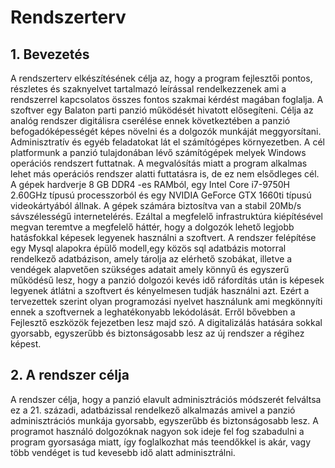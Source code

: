 # Rendszerterv

## 1. Bevezetés
A rendszerterv elkészítésének célja az, hogy a program fejlesztői pontos, részletes és szaknyelvet tartalmazó leírással 
rendelkezzenek ami a rendszerrel kapcsolatos összes fontos szakmai kérdést magában foglalja. 
A szoftver egy Balaton parti panzió működését hivatott elősegíteni. Célja az analóg rendszer digitálisra cserélése 
ennek következtében a panzió befogadóképességét képes növelni és a dolgozók munkáját meggyorsítani. Adminisztratív és 
egyéb feladatokat lát el számítógépes környezetben. A cél platformunk a panzió tulajdonában lévő számítógépek melyek 
Windows operációs rendszert futtatnak. A megvalósítás miatt a program alkalmas lehet más operációs rendszer alatti 
futtatásra is, de ez nem elsődleges cél. A gépek hardverje 8 GB DDR4 -es RAMból, egy Intel Core i7-9750H 2.60GHz 
típusú processzorból és egy NVIDIA GeForce GTX 1660ti típusú videokártyából állnak. A gépek számára biztosítva van a 
stabil 20Mb/s sávszélességű internetelérés. Ezáltal a megfelelő infrastruktúra kiépítésével megvan teremtve a 
megfelelő háttér, hogy a dolgozók lehető legjobb hatásfokkal képesek legyenek használni a szoftvert. 
A rendszer felépítése egy Mysql alapokra épülő modell,egy közös sql adatbázis motorral rendelkező adatbázison, 
amely tárolja az elérhető szobákat, illetve a vendégek alapvetően szükséges adatait amely könnyű és egyszerű működésű 
lesz, hogy a panzió dolgozói kevés idő ráfordítás után is képesek legyenek átlátni a szoftvert és kényelmesen tudják 
használni azt. Ezért a tervezettek szerint olyan programozási nyelvet használunk ami megkönnyíti ennek a szoftvernek a 
leghatékonyabb lekódolását. Erről bővebben a Fejlesztő eszközök fejezetben lesz majd szó. A digitalizálás hatására 
sokkal gyorsabb, egyszerűbb és biztonságosabb lesz az új rendszer a régihez képest.

## 2. A rendszer célja
A rendszer célja, hogy a panzió elavult adminisztrációs módszerét felváltsa ez a 21. századi, adatbázissal 
rendelkező alkalmazás amivel a panzió adminisztrációs munkája gyorsabb, egyszerűbb és biztonságosabb lesz. 
A programot használó dolgozóknak nagyon sok ideje fel fog szabadulni a program gyorsasága miatt, így foglalkozhat 
más teendőkkel is akár, vagy több vendéget is tud kevesebb idő alatt adminisztrálni.

